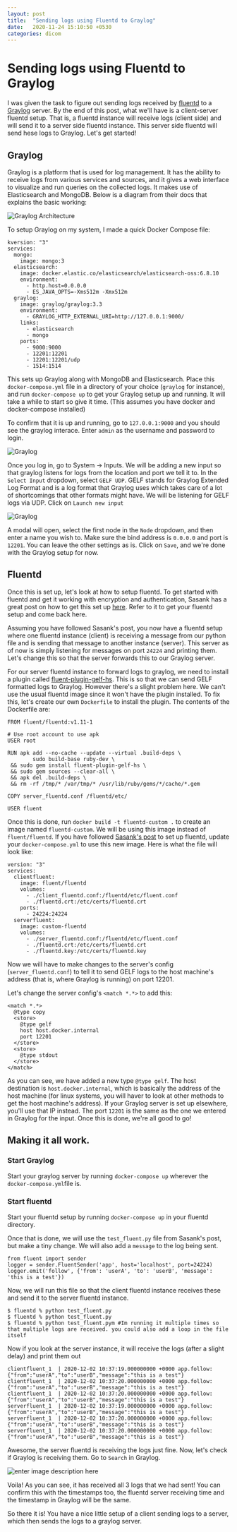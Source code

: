 ```yaml
---
layout: post
title:  "Sending logs using Fluentd to Graylog"
date:   2020-11-24 15:10:50 +0530
categories: dicom
---
```

# Sending logs using Fluentd to Graylog
I was given the task to figure out sending logs received by [fluentd](https://www.fluentd.org/) to a [Graylog](https://www.graylog.org/) server. By the end of this post, what we'll have is a client-server fluentd setup. That is, a fluentd instance will receive logs (client side) and will send it to a server side fluentd instance. This server side fluentd will send hese logs to Graylog. Let's get started!

## Graylog
Graylog is a platform that is used for log management. It has the ability to receive logs from various services and sources, and it gives a web interface to visualize and run queries on the collected logs. It makes use of Elasticsearch and MongoDB. Below is a diagram from their docs that explains the basic working:

![Graylog Architecture](/images/fluentd-graylog/graylogarch.png)

To setup Graylog on my system, I made a quick Docker Compose file:

```
kversion: "3"
services:
  mongo:
    image: mongo:3
  elasticsearch:
    image: docker.elastic.co/elasticsearch/elasticsearch-oss:6.8.10
    environment: 
      - http.host=0.0.0.0
      - ES_JAVA_OPTS=-Xms512m -Xmx512m
  graylog:
    image: graylog/graylog:3.3
    environment: 
      - GRAYLOG_HTTP_EXTERNAL_URI=http://127.0.0.1:9000/
    links:
      - elasticsearch
      - mongo
    ports:
      - 9000:9000
      - 12201:12201
      - 12201:12201/udp
      - 1514:1514
```

This sets up Graylog along with MongoDB and Elasticsearch. Place this `docker-compose.yml` file in a directory of your choice (`graylog` for instance), and run `docker-compose up` to get your Graylog setup up and running.  It will take a while to start so give it time. (This assumes you have docker and docker-compose installed)

To confirm that it is up and running, go to `127.0.0.1:9000` and you should see the graylog interace. Enter `admin` as the username and password to login.

![Graylog](/images/fluentd-graylog/graylog1.png)

Once you log in, go to System -> Inputs. We will be adding a new input so that graylog listens for logs from the location and port we tell it to. In the `Select Input` dropdown, select `GELF UDP`. GELF stands for Graylog Extended Log Format and is a log format that Graylog uses which takes care of a lot of shortcomings that other formats might have. We will be listening for GELF logs via UDP. Click on `Launch new input`

![Graylog](/images/fluentd-graylog/graylog2.png)

A modal will open, select the first node in the `Node` dropdown, and then enter a name you wish to. Make sure the bind address is `0.0.0.0` and port is `12201`. You can leave the other settings as is. Click on `Save`, and we're done with the Graylog setup for now.

## Fluentd
Once this is set up, let's look at how to setup fluentd. To get started with fluentd and get it working with encryption and authentication, Sasank has a great post on how to get this set up [here](https://chsasank.github.io/secure-fluentd-python.html). Refer to it to get your fluentd setup and come back here.

Assuming you have followed Sasank's post, you now have a fluentd setup where one fluentd instance (client) is receiving a message from our python file and is sending that message to another instance (server). This server as of now is simply listening for messages on port `24224` and printing them. Let's change this so that the server forwards this to our Graylog server.

For our server fluentd instance to forward logs to graylog, we need to install a plugin called [fluent-plugin-gelf-hs](https://github.com/hotschedules/fluent-plugin-gelf-hs).  This is so that we can send GELF formatted logs to Graylog. However there's a slight problem here. We can't use the usual fluentd image since it won't have the plugin installed. To fix this, let's create our own `Dockerfile` to install the plugin. The contents of the Dockerfile are:

```
FROM fluent/fluentd:v1.11-1

# Use root account to use apk
USER root

RUN apk add --no-cache --update --virtual .build-deps \
        sudo build-base ruby-dev \
 && sudo gem install fluent-plugin-gelf-hs \
 && sudo gem sources --clear-all \
 && apk del .build-deps \
 && rm -rf /tmp/* /var/tmp/* /usr/lib/ruby/gems/*/cache/*.gem

COPY server_fluentd.conf /fluentd/etc/

USER fluent
```

Once this is done, run `docker build -t fluentd-custom .` to create an image named `fluentd-custom`. We will be using this image instead of `fluent/fluentd`. If you have followed [Sasank's post](https://chsasank.github.io/secure-fluentd-python.html) to set up fluentd, update your `docker-compose.yml` to use this new image. Here is what the file will look like:

```
version: "3"
services:
  clientfluent:
    image: fluent/fluentd
    volumes:
      - ./client_fluentd.conf:/fluentd/etc/fluent.conf
      - ./fluentd.crt:/etc/certs/fluentd.crt
    ports: 
      - 24224:24224
  serverfluent:
    image: custom-fluentd
    volumes:
      - ./server_fluentd.conf:/fluentd/etc/fluent.conf
      - ./fluentd.crt:/etc/certs/fluentd.crt
      - ./fluentd.key:/etc/certs/fluentd.key
```

Now we will have to make changes to the server's config (`server_fluentd.conf`) to tell it to send GELF logs to the host machine's address (that is, where Graylog is running) on port 12201.

Let's change the server config's `<match *.*>` to add this:

```
<match *.*>
  @type copy
  <store>
    @type gelf
    host host.docker.internal
    port 12201
  </store>
  <store>
    @type stdout
  </store>
</match>
```

As you can see, we have added a new type `@type gelf`. The host destination is `host.docker.internal`, which is basically the address of the host machine (for linux systems, you will haver to look at other methods to get the host machine's address). If your Graylog server is set up elsewhere, you'll use that IP instead. The port `12201` is the same as the one we entered in Graylog for the input. Once this is done, we're all good to go!

## Making it all work.

### Start Graylog
Start your graylog server by running `docker-compose up` wherever the `docker-compose.yml`file is.

### Start fluentd
Start your fluentd setup by running `docker-compose up` in your fluentd directory.

Once that is done, we will use the `test_fluent.py` file from Sasank's post, but make a tiny change. We will also add a `message` to the log being sent.

```
from fluent import sender
logger = sender.FluentSender('app', host='localhost', port=24224)
logger.emit('follow', {'from': 'userA', 'to': 'userB', 'message': 'this is a test'})
```

Now, we will run this file so that the client fluentd instance receives these and send it to the server fluentd instance.

```
$ fluentd % python test_fluent.py 
$ fluentd % python test_fluent.py
$ fluentd % python test_fluent.pym #Im running it multiple times so that multiple logs are received. you could also add a loop in the file itself
```

Now if you look at the server instance, it will receive the logs (after a slight delay) and print them out

```
clientfluent_1  | 2020-12-02 10:37:19.000000000 +0000 app.follow: {"from":"userA","to":"userB","message":"this is a test"}
clientfluent_1  | 2020-12-02 10:37:20.000000000 +0000 app.follow: {"from":"userA","to":"userB","message":"this is a test"}
clientfluent_1  | 2020-12-02 10:37:20.000000000 +0000 app.follow: {"from":"userA","to":"userB","message":"this is a test"}
serverfluent_1  | 2020-12-02 10:37:19.000000000 +0000 app.follow: {"from":"userA","to":"userB","message":"this is a test"}
serverfluent_1  | 2020-12-02 10:37:20.000000000 +0000 app.follow: {"from":"userA","to":"userB","message":"this is a test"}
serverfluent_1  | 2020-12-02 10:37:20.000000000 +0000 app.follow: {"from":"userA","to":"userB","message":"this is a test"}
```

Awesome, the server fluentd is receiving the logs just fine. Now, let's check if Graylog is receiving them. Go to `Search` in Graylog.

![enter image description here](/images/fluentd-graylog/graylog3.png)

Voila! As you can see, it has received all 3 logs that we had sent! You can confirm this with the timestamps too, the fluentd server receiving time and the timestamp in Graylog will be the same.

So there it is! You have a nice little setup of a client sending logs to a server, which then sends the logs to a graylog server.